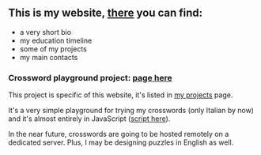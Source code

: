 ## This is my website, [there](https://filippopaganelli.github.io/) you can find:

- a very short bio
- my education timeline
- some of my projects
- my main contacts


### Crossword playground project: [page here](https://filippopaganelli.github.io/crosswords.html)

This project is specific of this website, it's listed in [my projects](https://filippopaganelli.github.io/projects.html) page. 

It's a very simple playground for trying my crosswords (only Italian by now) 
and it's almost entirely in JavaScript ([script here](https://github.com/FilippoPaganelli/FilippoPaganelli.github.io/blob/master/js/cw-board.js)). 

In the near future, crosswords are going to be hosted remotely on a dedicated server. Plus, I may be designing puzzles in English as well.
